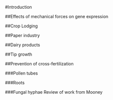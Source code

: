 #Introduction

##Effects of mechanical forces on gene expression

##Crop Lodging

##Paper industry

##Dairy products

##Tip growth

##Prevention of cross-fertilization

###Pollen tubes

###Roots

###Fungal hyphae
Review of work from Mooney